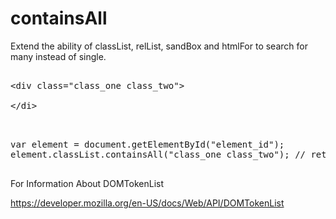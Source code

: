 # containsAll
Extend the ability of classList, relList, sandBox and htmlFor to search for many instead of single.


<pre>

&lt;div class="class_one class_two"&gt;

&lt;/di&gt;

</pre>

<pre>

var element = document.getElementById("element_id");
element.classList.containsAll("class_one class_two"); // returns true

</pre>

For Information About DOMTokenList

https://developer.mozilla.org/en-US/docs/Web/API/DOMTokenList
